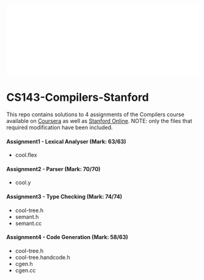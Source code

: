 ![Compilers Course Progress Graph](/download.png)



# CS143-Compilers-Stanford

This repo contains solutions to 4 assignments of the Compilers course available on [Coursera](https://www.coursera.org/course/compilers) as well as [Stanford Online](https://lagunita.stanford.edu/courses/Engineering/Compilers/Fall2014/about). NOTE: only the files that required modification have been included.

#### Assignment1 - Lexical Analyser (Mark: 63/63)
* cool.flex

#### Assignment2 - Parser (Mark: 70/70)
* cool.y

#### Assignment3 - Type Checking (Mark: 74/74)
* cool-tree.h
* semant.h
* semant.cc

#### Assignment4 - Code Generation (Mark: 58/63)
* cool-tree.h
* cool-tree.handcode.h
* cgen.h
* cgen.cc

